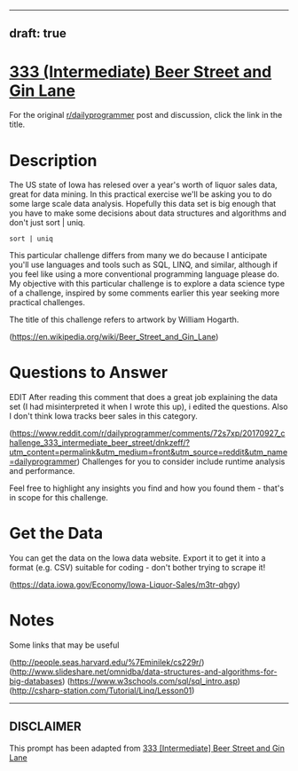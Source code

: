 ---
draft: true
----

# [333 (Intermediate) Beer Street and Gin Lane](https://www.reddit.com/r/dailyprogrammer/comments/72s7xp/20170927_challenge_333_intermediate_beer_street/)

For the original [r/dailyprogrammer](https://www.reddit.com/r/dailyprogrammer/) post and discussion, click the link in the title.

# Description
The US state of Iowa has relesed over a year's worth of liquor sales data, great for data mining. In this practical exercise we'll be asking you to do some large scale data analysis. Hopefully this data set is big enough that you have to make some decisions about data structures and algorithms and don't just sort | uniq. 


```
sort | uniq
```
This particular challenge differs from many we do because I anticipate you'll use languages and tools such as SQL, LINQ, and similar, although if you feel like using a more conventional programming language please do. My objective with this particular challenge is to explore a data science type of a challenge, inspired by some comments earlier this year seeking more practical challenges. 

The title of this challenge refers to artwork by William Hogarth.

(https://en.wikipedia.org/wiki/Beer_Street_and_Gin_Lane)
# Questions to Answer
EDIT After reading this comment that does a great job explaining the data set (I had misinterpreted it when I wrote this up), i edited the questions. Also I don't think Iowa tracks beer sales in this category. 

(https://www.reddit.com/r/dailyprogrammer/comments/72s7xp/20170927_challenge_333_intermediate_beer_street/dnkzeff/?utm_content=permalink&utm_medium=front&utm_source=reddit&utm_name=dailyprogrammer)
Challenges for you to consider include runtime analysis and performance. 

Feel free to highlight any insights you find and how you found them - that's in scope for this challenge.

# Get the Data
You can get the data on the Iowa data website. Export it to get it into a format (e.g. CSV) suitable for coding - don't bother trying to scrape it!

(https://data.iowa.gov/Economy/Iowa-Liquor-Sales/m3tr-qhgy)
# Notes
Some links that may be useful

(http://people.seas.harvard.edu/%7Eminilek/cs229r/)
(http://www.slideshare.net/omnidba/data-structures-and-algorithms-for-big-databases)
(https://www.w3schools.com/sql/sql_intro.asp)
(http://csharp-station.com/Tutorial/Linq/Lesson01)

----
## **DISCLAIMER**
This prompt has been adapted from [333 [Intermediate] Beer Street and Gin Lane](https://www.reddit.com/r/dailyprogrammer/comments/72s7xp/20170927_challenge_333_intermediate_beer_street/
)
